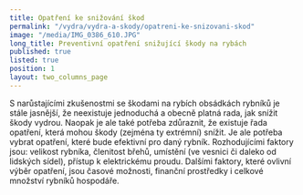 ```yaml
---
title: Opatření ke snižování škod
permalink: "/vydra/vydra-a-skody/opatreni-ke-snizovani-skod"
image: "/media/IMG_0386_610.JPG"
long_title: Preventivní opatření snižující škody na rybách
published: true
listed: true
position: 1
layout: two_columns_page
---
```

S narůstajícími zkušenostmi se škodami na rybích obsádkách rybníků je
stále jasnější, že neexistuje jednoduchá a obecně platná rada, jak
snížit škody vydrou. Naopak je ale také potřeba zdůraznit, že existuje
řada opatření, která mohou škody (zejména ty extrémní) snížit. Je ale
potřeba vybrat opatření, které bude efektivní pro daný rybník.
Rozhodujícími faktory jsou: velikost rybníka, členitost břehů, umístění
(ve vesnici či daleko od lidských sídel), přístup k elektrickému proudu.
Dalšími faktory, které ovlivní výběr opatření, jsou časové možnosti,
finanční prostředky i celkové množství rybníků hospodáře.
